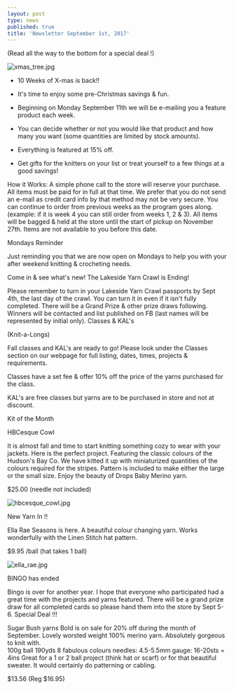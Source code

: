 ```yaml
---
layout: post
type: news
published: true
title: 'Newsletter September 1st, 2017'
---
```

(Read all the way to the bottom for a special deal !)

![xmas_tree.jpg]({{site.baseurl}}/news/img/xmas_tree.jpg)

- 10 Weeks of X-mas is back!!

- It's time to enjoy some pre-Christmas savings & fun.
- Beginning on Monday September 11th we will be e-mailing you a feature product each week.
- You can decide whether or not you would like that product and how many you want (some quantities are limited by stock amounts).
- Everything is featured at 15% off. 
- Get gifts for the knitters on your list or treat yourself to a few things at a good savings!

How it Works:
A simple phone call to the store will reserve your purchase. All items must be paid for in full at that time. We prefer that you do not send an e-mail as credit card info by that method may not be very secure.
You can continue to order from previous weeks as the program goes along. (example: if it is week 4 you can still order from weeks 1, 2 & 3).
All items will be bagged & held at the store until the start of pickup on November 27th. Items are not available to you before this date.  

Mondays Reminder

Just reminding you that we are now open on Mondays to help you with your after weekend knitting & crocheting needs.

Come in & see what's new!
The Lakeside Yarn Crawl is Ending!
 
Please remember to turn in your Lakeside Yarn Crawl passports by Sept 4th, the last day of the crawl. You can turn it in even if it isn't fully completed. There will be a Grand Prize & other prize draws following. Winners will be contacted and list published on FB (last names will be represented by initial only).
Classes & KAL's 

(Knit-a-Longs)

  Fall classes and KAL's are ready to go!  Please look under the Classes section on our webpage  for full listing, dates, times, projects & requirements.
 
Classes have a set fee & offer 10% off the price of the yarns purchased for the class.

KAL's are free classes but yarns are to be purchased in store and not at discount.

Kit of the Month

HBCesque Cowl
 
It is almost fall and time to start knitting something cozy to wear with your jackets.  Here is the perfect project. Featuring the classic colours of the Hudson's Bay Co.  We have kitted it up with miniaturized quantities of the colours required for the stripes. Pattern is included to make either the large or the small size. Enjoy the beauty of Drops Baby Merino yarn.

$25.00 (needle not included)

![hbcesque_cowl.jpg]({{site.baseurl}}/news/img/hbcesque_cowl.jpg)

New Yarn In  !!
 
Ella Rae Seasons is here.  A beautiful colour changing yarn. Works wonderfully with the Linen Stitch hat pattern.

$9.95 /ball  (hat takes 1 ball)

![ella_rae.jpg]({{site.baseurl}}/news/img/ella_rae.jpg)

BINGO has ended
 
Bingo is over for another year. I hope that everyone who participated had a great time with the projects and yarns featured. There will be a grand prize draw for all completed cards so please hand them into the store by Sept 5-6.
Special Deal !!!
 
Sugar Bush yarns Bold is on sale for 20% off during the month of September. Lovely worsted weight 100% merino yarn. Absolutely gorgeous to knit with.  
100g ball
190yds
8 fabulous colours
needles: 4.5-5.5mm
gauge: 16-20sts = 4ins
Great for a 1 or 2 ball project (think hat or scarf) or for that beautiful sweater. It would certainly do patterning or cabling.


$13.56  (Reg $16.95)

